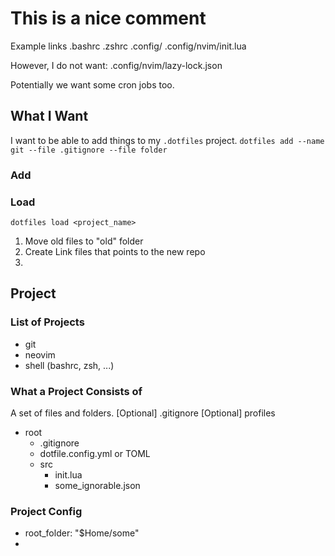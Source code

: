 
# This is a nice comment

Example links
.bashrc
.zshrc
.config/
.config/nvim/init.lua

However, I do not want:
.config/nvim/lazy-lock.json

Potentially we want some cron jobs too.

## What I Want

I want to be able to add things to my `.dotfiles` project.
`dotfiles add --name git --file .gitignore --file folder`

### Add

### Load
`dotfiles load <project_name>` 

1. Move old files to "old" folder
2. Create Link files that points to the new repo
3.




## Project

### List of Projects
- git
- neovim
- shell (bashrc, zsh, ...)


### What a Project Consists of

A set of files and folders.
[Optional] .gitignore
[Optional] profiles

- root
    - .gitignore
    - dotfile.config.yml or TOML
    - src
        - init.lua
        - some_ignorable.json

### Project Config

- root_folder: "$Home/some"
- 
















